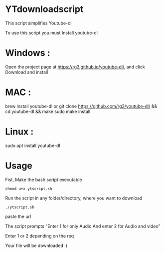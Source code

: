 # YTdownloadscript
This script simplifies Youtube-dl

To use this script you must Install youtube-dl

# Windows :
Open the project page at https://rg3.github.io/youtube-dl/, and click Download and install

# MAC :
brew install youtube-dl
or
git clone https://github.com/rg3/youtube-dl/ && cd youtube-dl && make
sudo make install

# Linux :
sudo apt install youtube-dl

# Usage
Fist, Make the bash script executable
```
chmod u+x ytscript.sh
```
Run the script in any folder/directory, where you want to download 

```
./ytscript.sh
```
paste the url 

The script prompts "Enter 1 for only Audio And enter 2 for Audio and video"

Enter 1 or 2 depending on the req

Your file will be downloaded :)
